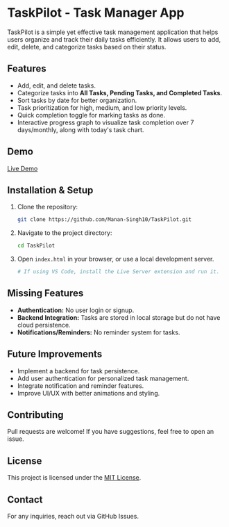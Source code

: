 # TaskPilot - Task Manager App

TaskPilot is a simple yet effective task management application that helps users organize and track their daily tasks efficiently. It allows users to add, edit, delete, and categorize tasks based on their status.

## Features
- Add, edit, and delete tasks.
- Categorize tasks into **All Tasks, Pending Tasks, and Completed Tasks**.
- Sort tasks by date for better organization.
- Task prioritization for high, medium, and low priority levels.
- Quick completion toggle for marking tasks as done.
- Interactive progress graph to visualize task completion over 7 days/monthly, along with today's task chart.

## Demo
[Live Demo](https://manan-singh10.github.io/TaskPilot/)

## Installation & Setup
1. Clone the repository:
   ```bash
   git clone https://github.com/Manan-Singh10/TaskPilot.git
   ```
2. Navigate to the project directory:
   ```bash
   cd TaskPilot
   ```
3. Open `index.html` in your browser, or use a local development server.
   ```bash
   # If using VS Code, install the Live Server extension and run it.
   ```

## Missing Features
- **Authentication:** No user login or signup.
- **Backend Integration:** Tasks are stored in local storage but do not have cloud persistence.
- **Notifications/Reminders:** No reminder system for tasks.

## Future Improvements
- Implement a backend for task persistence.
- Add user authentication for personalized task management.
- Integrate notification and reminder features.
- Improve UI/UX with better animations and styling.

## Contributing
Pull requests are welcome! If you have suggestions, feel free to open an issue.

## License
This project is licensed under the [MIT License](LICENSE).

## Contact
For any inquiries, reach out via GitHub Issues.

